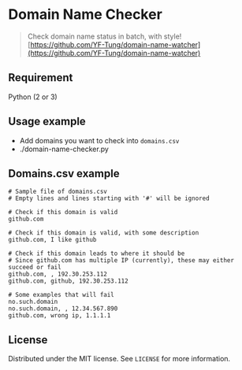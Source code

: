 # Domain Name Checker
> Check domain name status in batch, with style!
[https://github.com/YF-Tung/domain-name-watcher](https://github.com/YF-Tung/domain-name-watcher)

## Requirement

Python (2 or 3)

## Usage example

* Add domains you want to check into `domains.csv`
* ./domain-name-checker.py

## Domains.csv example
```
# Sample file of domains.csv
# Empty lines and lines starting with '#' will be ignored

# Check if this domain is valid
github.com

# Check if this domain is valid, with some description
github.com, I like github

# Check if this domain leads to where it should be
# Since github.com has multiple IP (currently), these may either succeed or fail
github.com, , 192.30.253.112
github.com, github, 192.30.253.112

# Some examples that will fail
no.such.domain
no.such.domain, , 12.34.567.890
github.com, wrong ip, 1.1.1.1
```

## License

Distributed under the MIT license. See ``LICENSE`` for more information.

